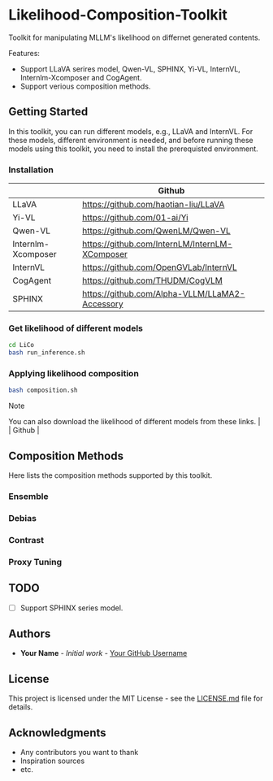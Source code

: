 # Likelihood-Composition-Toolkit
Toolkit for manipulating MLLM's likelihood on differnet generated contents.

Features:

- Support LLaVA serires model, Qwen-VL, SPHINX, Yi-VL, InternVL, Internlm-Xcomposer and CogAgent.
- Support verious composition methods.

## Getting Started

In this toolkit, you can run different models, e.g., LLaVA and InternVL. For these models, different environment is needed, and before running these models using this toolkit, you need to install the prerequisted environment. 

### Installation

|  | Github |
|-------|-------|
| LLaVA | https://github.com/haotian-liu/LLaVA |
| Yi-VL | https://github.com/01-ai/Yi |
| Qwen-VL | https://github.com/QwenLM/Qwen-VL |
| Internlm-Xcomposer | https://github.com/InternLM/InternLM-XComposer |
| InternVL | https://github.com/OpenGVLab/InternVL |
| CogAgent | https://github.com/THUDM/CogVLM |
| SPHINX | https://github.com/Alpha-VLLM/LLaMA2-Accessory |

### Get likelihood of different models

```sh
cd LiCo
bash run_inference.sh
```

### Applying likelihood composition

```sh
bash composition.sh
```

> [!NOTE]
> You can also download the likelihood of different models from these links.
> |  | Github |

## Composition Methods

Here lists the composition methods supported by this toolkit.

### Ensemble

### Debias

### Contrast

### Proxy Tuning

## TODO

- [ ] Support SPHINX series model.

## Authors

- **Your Name** - *Initial work* - [Your GitHub Username](https://github.com/yourusername)

## License

This project is licensed under the MIT License - see the [LICENSE.md](LICENSE.md) file for details.

## Acknowledgments

- Any contributors you want to thank
- Inspiration sources
- etc.
